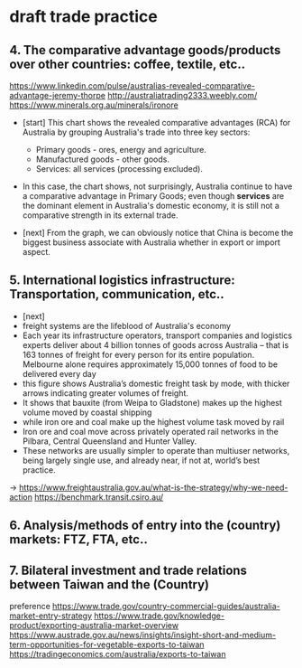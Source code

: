 # draft trade practice

## 4. The comparative advantage goods/products over other countries: coffee, textile, etc..
https://www.linkedin.com/pulse/australias-revealed-comparative-advantage-jeremy-thorpe
http://australiatrading2333.weebly.com/
https://www.minerals.org.au/minerals/ironore

- [start] This chart shows the revealed comparative advantages (RCA) for Australia by grouping Australia's trade into three key sectors:
    - Primary goods - ores, energy and agriculture.
    - Manufactured goods - other goods.
    - Services: all services (processing excluded).
- In this case, the chart shows, not surprisingly, Australia continue to have a comparative advantage in Primary Goods; even though **services** are the dominant element in Australia's domestic economy, it is still not a comparative strength in its external trade.

- [next] From the graph, we can obviously notice that China is become the biggest business associate with Australia whether in export or import aspect. 

## 5. International logistics infrastructure: Transportation, communication, etc..
- [next]
- freight systems are the lifeblood of Australia's economy 
- Each year its infrastructure operators, transport companies and logistics experts deliver about 4 billion tonnes of goods across Australia – that is 163 tonnes of freight for every person for its entire population. Melbourne alone requires approximately 15,000 tonnes of food to be delivered every day
- this figure shows Australia’s domestic freight task by mode, with thicker arrows indicating greater volumes of freight.
- It shows that bauxite (from Weipa to Gladstone) makes up the highest volume moved by coastal shipping
- while iron ore and coal make up the highest volume task moved by rail
- Iron ore and coal move across privately operated rail networks in the Pilbara, Central Queensland and Hunter Valley.
- These networks are usually simpler to operate than multiuser networks, being largely single use, and already near, if not at, world’s best practice.

-> https://www.freightaustralia.gov.au/what-is-the-strategy/why-we-need-action
https://benchmark.transit.csiro.au/

## 6. Analysis/methods of entry into the (country) markets: FTZ, FTA, etc..

## 7. Bilateral investment and trade relations between Taiwan and the (Country)
preference
https://www.trade.gov/country-commercial-guides/australia-market-entry-strategy
https://www.trade.gov/knowledge-product/exporting-australia-market-overview
https://www.austrade.gov.au/news/insights/insight-short-and-medium-term-opportunities-for-vegetable-exports-to-taiwan
https://tradingeconomics.com/australia/exports-to-taiwan
